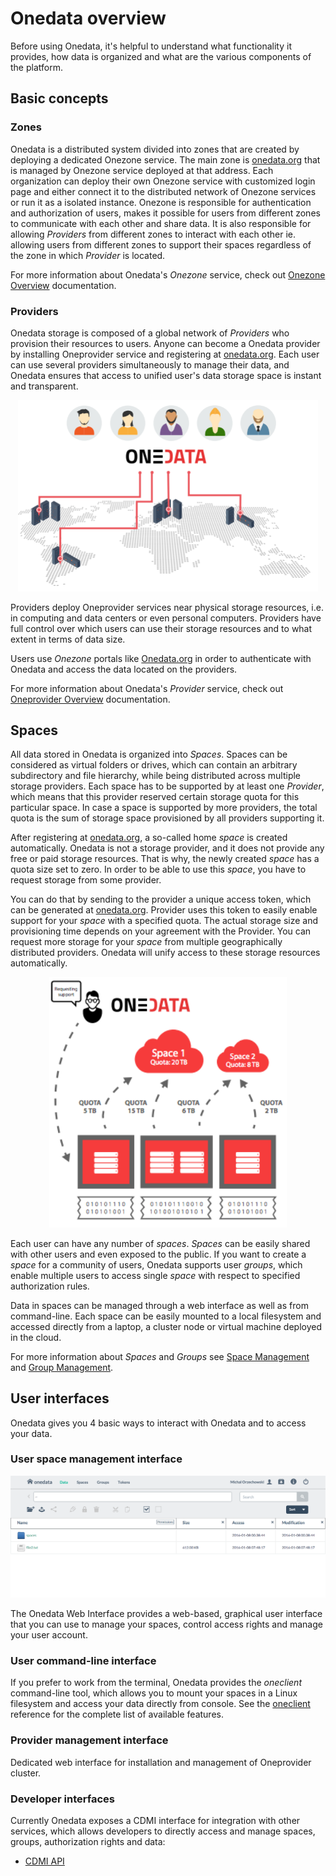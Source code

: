 # Onedata overview

Before using Onedata, it's helpful to understand what functionality it provides, how data is organized and what are the various components of the platform.


## Basic concepts

### Zones
Onedata is a distributed system divided into zones that are created by deploying a dedicated Onezone service. The main zone is [onedata.org](onedata.org) that is managed by Onezone service deployed at that address. Each organization can deploy their own Onezone service with customized login page and either connect it to the distributed network of Onezone services or run it as a isolated instance. Onezone is responsible for authentication and authorization of users, makes it possible for users from different zones to communicate with each other and share data. It is also responsible for allowing *Providers* from different zones to interact with each other ie. allowing users from different zones to support their spaces regardless of the zone in which *Provider* is located.

For more information about Onedata's  *Onezone* service, check out [Onezone Overview](onezone_overview.md) documentation.


### Providers
Onedata storage is composed of a global network of *Providers* who provision their resources to users. Anyone can become a Onedata provider by installing Oneprovider service and registering at [onedata.org](onedata.org). Each user can use several providers simultaneously to manage their data, and Onedata ensures that access to unified user's data storage space is instant and transparent.

<p align="center">
<img src="img/overview_3d_map_with_users.png" width="480">
</p>

Providers deploy Oneprovider services near physical storage resources, i.e. in computing and data centers or even personal computers.
Providers have full control over which users can use their storage resources and to what extent in terms of data size.

Users use *Onezone* portals like [Onedata.org](onedata.org) in order to authenticate with Onedata and access the data located on the providers.

For more information about Onedata's  *Provider* service, check out [Oneprovider Overview](provider_overview.md) documentation.

## Spaces
All data stored in Onedata is organized into *Spaces*. Spaces can be considered as virtual folders or drives, which can contain an arbitrary subdirectory and file hierarchy, while being distributed across multiple storage providers. Each space has to be supported by at least one *Provider*, which means that this provider reserved certain storage quota for this particular space. In case a space is supported by more providers, the total quota is the sum of storage space provisioned by all providers supporting it.

After registering at [onedata.org](onedata.org), a so-called home *space* is created automatically. Onedata is not a storage provider, and it does not provide any free or paid storage resources. That is why, the newly created *space* has a quota size set to zero. In order to be able to use this *space*, you have to request storage from some provider.

You can do that by sending to the provider a unique access token, which can be generated at [onedata.org](onedata.org). Provider uses this token to easily enable support for your *space* with a specified quota. The actual storage size and provisioning time depends on your agreement with the Provider. You can request more storage for your *space* from multiple geographically distributed providers. Onedata will unify access to these storage resources automatically.

<p align="center">
<img src="img/spaces_model1.png" width="380">
</p>

Each user can have any number of *spaces*. *Spaces* can be easily shared with other users and even exposed to the public. If you want to create a *space* for a community of users, Onedata supports user *groups*, which enable multiple users to access single *space* with respect to specified authorization rules.

Data in spaces can be managed through a web interface as well as from command-line. Each space can be easily mounted to a local filesystem and accessed directly from a laptop, a cluster node or virtual machine deployed in the cloud.

For more information about *Spaces* and *Groups* see [Space Management](space_management.md) and [Group Management](group_management.md).



## User interfaces

Onedata gives you 4 basic ways to interact with Onedata and to access your data.

### User space management interface

<p align="center">
<img src="img/provider_gui_screen.png" width="780">
</p>

The Onedata Web Interface provides a web-based, graphical user interface that you can use to manage your spaces, control access rights and manage your user account.

### User command-line interface

If you prefer to work from the terminal, Onedata provides the *oneclient* command-line tool, which allows you to mount your spaces in a Linux filesystem and access your data directly from console. See the [oneclient](oneclient.md) reference for the complete list of available features.

### Provider management interface

Dedicated web interface for installation and management of Oneprovider cluster.

### Developer interfaces

Currently Onedata exposes a CDMI interface for integration with other services, which allows developers to directly access and manage spaces, groups, authorization rights and data:

- [CDMI API](cdmi.md)
